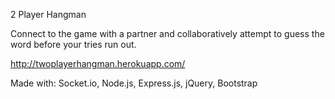 2 Player Hangman

Connect to the game with a partner and collaboratively attempt to guess the word before your tries run out. 

http://twoplayerhangman.herokuapp.com/

Made with: Socket.io, Node.js, Express.js, jQuery, Bootstrap
